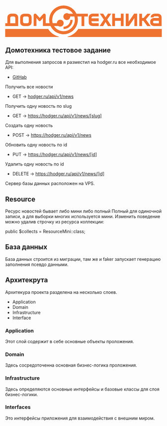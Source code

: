 <p align="center">
    <svg viewBox="0 0 296.05 59.58" id="main-logo-dt" width="100%" height="100%">
        <path fill="#ee7230" d="M138.58,45.58a33.77,33.77,0,0,1-20.11,14.49V61h178.1V45.58h-158Zm-56.8,0H0.52V61H101.89V60.07A33.77,33.77,0,0,1,81.78,45.58ZM259.23,30.16h2.53l7.4,9.94h6.33l-9-12.38,9-10.79H269.3l-7.06,8h-3v-8H254V40.1h5.28V30.16Zm-14.44-5v15H250V16.89h-5.67l-10.47,15v-15h-5.4V40.1h6Zm36.62-2.61a2.71,2.71,0,0,1,1.94-.67h5.3a2.45,2.45,0,0,1,1.83.63,2.19,2.19,0,0,1,.57,1.79v0.63H282a8.36,8.36,0,0,0-4.87,1.64c-2.27,1.84-2.4,4-2.4,5.86v0.06c0,1.84.14,4.16,2.4,6A8,8,0,0,0,282,40.1h14.29V24.78c0-1.84-.07-4.42-2.32-6.26a7.81,7.81,0,0,0-4.78-1.64h-6.12A8.61,8.61,0,0,0,278,18.52a6.17,6.17,0,0,0-2.32,5.34H281A1.91,1.91,0,0,1,281.41,22.52Zm9.68,7.59V35L283,35a3,3,0,0,1-2.33-.77,2.08,2.08,0,0,1-.57-1.74,2.1,2.1,0,0,1,.57-1.63,3,3,0,0,1,2.33-.74h8.1v0Zm-83,0h11.09v10h5.17V16.89h-5.17v8H208.08v-8h-5.27V40.1h5.27v-10Zm-47.26,8.35a8.08,8.08,0,0,0,4.86,1.63h11.57V34.85H166.31a3.48,3.48,0,0,1-1.88-.81,3.4,3.4,0,0,1-.74-2.34V31h13.57V25.67H163.68V24.89a2.44,2.44,0,0,1,.74-2,3.44,3.44,0,0,1,1.88-.81h10.94V16.89H165.68a8,8,0,0,0-4.87,1.64c-2.26,1.83-2.41,4.42-2.41,6.26v7.4C158.41,34,158.56,36.63,160.82,38.47Zm-129.59,0a8.07,8.07,0,0,0,4.86,1.63h7A8.08,8.08,0,0,0,48,38.46c2.26-1.83,2.4-4.43,2.4-6.26V24.82c0-1.83-.14-4.42-2.4-6.26a8,8,0,0,0-4.87-1.63h-7a8,8,0,0,0-4.86,1.63C29,20.4,28.82,23,28.82,24.82V32.2C28.82,34,29,36.63,31.23,38.46ZM34.1,25.3a3.4,3.4,0,0,1,.73-2.35,3.53,3.53,0,0,1,1.88-.8h5.77a3.53,3.53,0,0,1,1.87.8,3.46,3.46,0,0,1,.73,2.35v6.43a3.42,3.42,0,0,1-.73,2.34,3.43,3.43,0,0,1-1.87.81H36.71a3.43,3.43,0,0,1-1.88-.81,3.36,3.36,0,0,1-.73-2.34V25.3ZM185.72,40.1l4.46-7.54,4.68,7.54h6.44l-7.9-12.32L201,16.89h-6.12l-4.55,6.87-4.6-6.87h-6.33L187,28,179.1,40.1h6.62ZM25.07,24.84c0-1.85-.15-4.45-2.42-6.3a8.05,8.05,0,0,0-4.9-1.65H11.9A8,8,0,0,0,7,18.54C4.73,20.39,4.58,23,4.58,24.84v10H0.64V40.1H25.07V24.84Zm-5.41,10H10V25.33A3.41,3.41,0,0,1,10.74,23a3.49,3.49,0,0,1,1.88-.82H17a3.5,3.5,0,0,1,1.89.82,3.41,3.41,0,0,1,.74,2.37v9.52Zm118.23-6.32a27.12,27.12,0,0,0-.76-6.37h7.69V40.1H150V22.15h6.86V16.93h-21.6a27.12,27.12,0,0,0-50.9,17.86H77.12V22.07h0V19.8a3.21,3.21,0,0,0-2.17-2.95,2.62,2.62,0,0,0-2.38.57c-0.64.52-6.29,6.76-6.86,7.44-0.58-.68-6.23-6.92-6.87-7.44a2.62,2.62,0,0,0-2.38-.57,3.21,3.21,0,0,0-2.17,2.95v2.26h0V40h5.26V24.89l3.84,4.58a3.33,3.33,0,0,0,2.33,1.59A3.32,3.32,0,0,0,68,29.47l3.84-4.58V40H86.21A27.12,27.12,0,0,0,137.89,28.52ZM110.77,49.9a21.37,21.37,0,0,1-18-9.89h8.16a6.46,6.46,0,1,0-2.78-5.22h-7.8a21.37,21.37,0,0,1,38.39-17.86h-8.23a6.47,6.47,0,1,0,2.91,5.22h7.78A21.38,21.38,0,0,1,110.77,49.9Zm0-8.44v4.3A17.25,17.25,0,0,0,128,28.57h-4.3A13,13,0,0,1,110.8,41.46Z" transform="translate(-0.52 -1.4)"></path>
    </svg>
</p>

## Домотехника тестовое задание

Для выполнения запросов я разместил на hodger.ru все необходимое API:

- [GitHab](https://github.com/DanilGH/domotekhnika)

Получить все новости
- GET -> [hodger.ru/api/v1/news](https://hodger.ru/api/v1/new)

Получить одну новость по slug
- GET -> https://hodger.ru/api/v1/news/[slug]

Создать одну новость
- POST -> https://hodger.ru/api/v1/news

Обновить одну новость по id
- PUT -> https://hodger.ru/api/v1/news/[id]

Удалить одну новость по id
- DELETE -> https://hodger.ru/api/v1/news/[id]

Сервер базы данных расположен на VPS.

## Resource

Ресурс новостей бывает либо мини либо полный
Полный для одиночной записи, а для выборки многих используется мини.
Изменить поведение можно удалив строчку из ресурса коллекции:

public $collects = ResourceMini::class;

## База данных

База данных строится из миграции, там же и faker запускает генерацию заполнения псевдо данными.


## Архитекрута

Архитекура проекта разделена на несколько слоев. 

- Application
- Domain
- Infrastructure
- Interface

### Application 
Этот слой содержит в себе основные объекты проложения.
### Domain 
Здесь сосредоточенна основная бизнес-логика проложения.
### Infrastructure 
Здесь определяются основные интерфейсы и базовые классы для слоя бизнес-логики.
### Interfaces 
Это интерфейсы приложения для взаимодействия с внешним миром.
